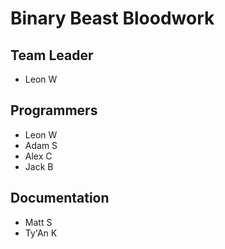 # **Binary Beast Bloodwork** #

## Team Leader ##
- Leon W

## Programmers ##
- Leon W 
- Adam S
- Alex C
- Jack B

## Documentation ##
- Matt S
- Ty'An K
